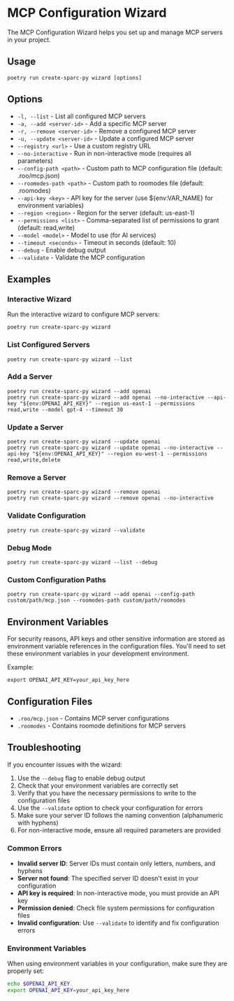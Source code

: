 # MCP Configuration Wizard

The MCP Configuration Wizard helps you set up and manage MCP servers in your project.

## Usage

```
poetry run create-sparc-py wizard [options]
```

## Options

- `-l, --list` - List all configured MCP servers
- `-a, --add <server-id>` - Add a specific MCP server
- `-r, --remove <server-id>` - Remove a configured MCP server
- `-u, --update <server-id>` - Update a configured MCP server
- `--registry <url>` - Use a custom registry URL
- `--no-interactive` - Run in non-interactive mode (requires all parameters)
- `--config-path <path>` - Custom path to MCP configuration file (default: .roo/mcp.json)
- `--roomodes-path <path>` - Custom path to roomodes file (default: .roomodes)
- `--api-key <key>` - API key for the server (use ${env:VAR_NAME} for environment variables)
- `--region <region>` - Region for the server (default: us-east-1)
- `--permissions <list>` - Comma-separated list of permissions to grant (default: read,write)
- `--model <model>` - Model to use (for AI services)
- `--timeout <seconds>` - Timeout in seconds (default: 10)
- `--debug` - Enable debug output
- `--validate` - Validate the MCP configuration

## Examples

### Interactive Wizard

Run the interactive wizard to configure MCP servers:

```
poetry run create-sparc-py wizard
```

### List Configured Servers

```
poetry run create-sparc-py wizard --list
```

### Add a Server

```
poetry run create-sparc-py wizard --add openai
poetry run create-sparc-py wizard --add openai --no-interactive --api-key "${env:OPENAI_API_KEY}" --region us-east-1 --permissions read,write --model gpt-4 --timeout 30
```

### Update a Server

```
poetry run create-sparc-py wizard --update openai
poetry run create-sparc-py wizard --update openai --no-interactive --api-key "${env:OPENAI_API_KEY}" --region eu-west-1 --permissions read,write,delete
```

### Remove a Server

```
poetry run create-sparc-py wizard --remove openai
poetry run create-sparc-py wizard --remove openai --no-interactive
```

### Validate Configuration

```
poetry run create-sparc-py wizard --validate
```

### Debug Mode

```
poetry run create-sparc-py wizard --list --debug
```

### Custom Configuration Paths

```
poetry run create-sparc-py wizard --add openai --config-path custom/path/mcp.json --roomodes-path custom/path/roomodes
```

## Environment Variables

For security reasons, API keys and other sensitive information are stored as environment variable references in the configuration files. You'll need to set these environment variables in your development environment.

Example:

```
export OPENAI_API_KEY=your_api_key_here
```

## Configuration Files

- `.roo/mcp.json` - Contains MCP server configurations
- `.roomodes` - Contains roomode definitions for MCP servers

## Troubleshooting

If you encounter issues with the wizard:

1. Use the `--debug` flag to enable debug output
2. Check that your environment variables are correctly set
3. Verify that you have the necessary permissions to write to the configuration files
4. Use the `--validate` option to check your configuration for errors
5. Make sure your server ID follows the naming convention (alphanumeric with hyphens)
6. For non-interactive mode, ensure all required parameters are provided

### Common Errors

- **Invalid server ID**: Server IDs must contain only letters, numbers, and hyphens
- **Server not found**: The specified server ID doesn't exist in your configuration
- **API key is required**: In non-interactive mode, you must provide an API key
- **Permission denied**: Check file system permissions for configuration files
- **Invalid configuration**: Use `--validate` to identify and fix configuration errors

### Environment Variables

When using environment variables in your configuration, make sure they are properly set:

```bash
echo $OPENAI_API_KEY
export OPENAI_API_KEY=your_api_key_here
``` 